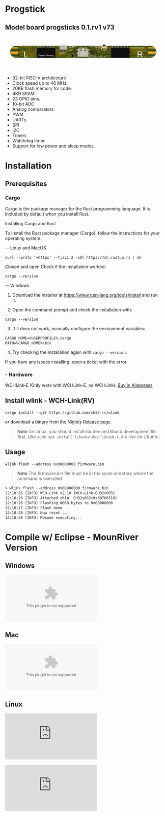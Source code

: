 # Progstick
## Model board progsticks  0.1.rv1 v73
![Progstick 0.1](Images/progstick_0.1.rv1_v73_v1.png)

- 32-bit RISC-V architecture
- Clock speed up to 48 MHz.
- 20KB flash memory for code.
- 4KB SRAM.
- 23 GPIO pins.
- 10-bit ADC
- Analog comparators
- PWM
- UARTs
- SPI
- I2C
- Timers
- Watchdog timer
- Support for low power and sleep modes.

# Installation

## Prerequisites

### Cargo
Cargo is the package manager for the Rust programming language. It is included by default when you install Rust.

Installing Cargo and Rust

To install the Rust package manager (Cargo), follow the instructions for your operating system:

-- Linux and MacOS
```
curl --proto '=https' --tlsv1.2 -sSf https://sh.rustup.rs | sh
```
Closed and open 
Check if the installation worked:
```
cargo --version
```


-- Windows  

1. Download the installer at https://www.rust-lang.org/tools/install and run it.

2. Open the command prompt and check the installation with:
```
cargo --version
```

3. If it does not work, manually configure the environment variables:
```
CARGO_HOME=%USERPROFILE%.cargo
PATH=%CARGO_HOME%\bin
```

4. Try checking the installation again with `cargo --version`.

If you have any issues installing, open a ticket with the error.

### - Hardware
WCHLink-E (Only work with WCHLink-E, no WCHLink).
[Buy in Aliexpress](https://www.aliexpress.us/w/wholesale-WCHLink%2525252dE.html)

## Install wlink - WCH-Link(RV)
```
cargo install --git https://github.com/ch32-rs/wlink
```
or download a binary from the [Nightly Release page](https://github.com/ch32-rs/wlink/releases/tag/nightly).

> **Note**
> On Linux, you should install libudev and libusb development lib first.
> Like `sudo apt install libudev-dev libusb-1.0-0-dev` on Ubuntu.

## Usage
```
wlink flash --address 0x08000000 firmware.bin
```
> **Note**
> The firmware.bin file must be in the same directory where the command is executed.

```console
> wlink flash --address 0x08000000 firmware.bin
12:10:26 [INFO] WCH-Link v2.10 (WCH-Link-CH32v003)
12:10:26 [INFO] Attached chip: CH32v003(0x30700518)
12:10:26 [INFO] Flashing 8068 bytes to 0x08000000
12:10:27 [INFO] Flash done
12:10:28 [INFO] Now reset...
12:10:28 [INFO] Resume executing...
```


# Compile w/ Eclipse - MounRiver Version

## Windows
![Download](http://file.mounriver.com/upgrade/MounRiver_Update_V191.zip)
## Mac
![Download](http://file.mounriver.com/tools/MRS_Toolchain_MAC_V191.zip)
## Linux
![x64](http://file.mounriver.com/upgrade/MounRiver_Studio_Community_Linux_x64_V160.tar.xz)

![x86](http://file.mounriver.com/upgrade/MounRiver_Studio_Community_Linux_x86_V160.tar.xz)



